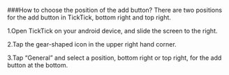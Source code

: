 ###How to choose the position of the add button?
There are two positions for the add button in TickTick, bottom right and top right. 

1.Open TickTick on your android device, and slide the screen to the right.

2.Tap the gear-shaped icon in the upper right hand corner.

3.Tap “General” and select a position, bottom right or top right, for the add button at the bottom. 
